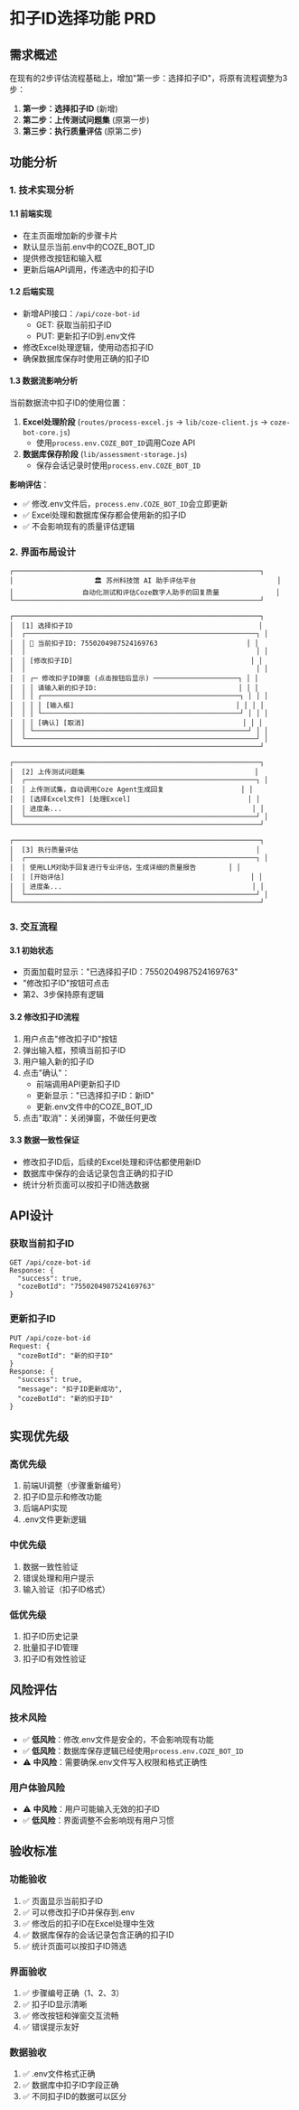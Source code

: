 # 扣子ID选择功能 PRD

## 需求概述

在现有的2步评估流程基础上，增加"第一步：选择扣子ID"，将原有流程调整为3步：
1. **第一步：选择扣子ID** (新增)
2. **第二步：上传测试问题集** (原第一步)
3. **第三步：执行质量评估** (原第二步)

## 功能分析

### 1. 技术实现分析

#### 1.1 前端实现
- 在主页面增加新的步骤卡片
- 默认显示当前.env中的COZE_BOT_ID
- 提供修改按钮和输入框
- 更新后端API调用，传递选中的扣子ID

#### 1.2 后端实现
- 新增API接口：`/api/coze-bot-id`
  - GET: 获取当前扣子ID
  - PUT: 更新扣子ID到.env文件
- 修改Excel处理逻辑，使用动态扣子ID
- 确保数据库保存时使用正确的扣子ID

#### 1.3 数据流影响分析
当前数据流中扣子ID的使用位置：
1. **Excel处理阶段** (`routes/process-excel.js` → `lib/coze-client.js` → `coze-bot-core.js`)
   - 使用`process.env.COZE_BOT_ID`调用Coze API
2. **数据库保存阶段** (`lib/assessment-storage.js`)
   - 保存会话记录时使用`process.env.COZE_BOT_ID`

**影响评估**：
- ✅ 修改.env文件后，`process.env.COZE_BOT_ID`会立即更新
- ✅ Excel处理和数据库保存都会使用新的扣子ID
- ✅ 不会影响现有的质量评估逻辑

### 2. 界面布局设计

```
┌─────────────────────────────────────────────────────────────┐
│                    🏛️ 苏州科技馆 AI 助手评估平台                    │
│                 自动化测试和评估Coze数字人助手的回复质量              │
└─────────────────────────────────────────────────────────────┘

┌─────────────────────────────────────────────────────────────┐
│  [1] 选择扣子ID                                              │
│  ┌─────────────────────────────────────────────────────────┐ │
│  │ 🤖 当前扣子ID: 7550204987524169763                      │ │
│  │                                                         │ │
│  │ [修改扣子ID]                                            │ │
│  │                                                         │ │
│  │ ┌─ 修改扣子ID弹窗 (点击按钮后显示) ─────────────────────┐ │ │
│  │ │ 请输入新的扣子ID:                                   │ │ │
│  │ │ ┌─────────────────────────────────────────────────┐ │ │ │
│  │ │ │ [输入框]                                        │ │ │ │
│  │ │ └─────────────────────────────────────────────────┘ │ │ │
│  │ │ [确认] [取消]                                       │ │ │
│  │ └─────────────────────────────────────────────────────┘ │ │
│  └─────────────────────────────────────────────────────────┘ │
└─────────────────────────────────────────────────────────────┘

┌─────────────────────────────────────────────────────────────┐
│  [2] 上传测试问题集                                          │
│  ┌─────────────────────────────────────────────────────────┐ │
│  │ 上传测试集，自动调用Coze Agent生成回复                   │ │
│  │ [选择Excel文件] [处理Excel]                             │ │
│  │ 进度条...                                               │ │
│  └─────────────────────────────────────────────────────────┘ │
└─────────────────────────────────────────────────────────────┘

┌─────────────────────────────────────────────────────────────┐
│  [3] 执行质量评估                                            │
│  ┌─────────────────────────────────────────────────────────┐ │
│  │ 使用LLM对助手回复进行专业评估，生成详细的质量报告        │ │
│  │ [开始评估]                                              │ │
│  │ 进度条...                                               │ │
│  └─────────────────────────────────────────────────────────┘ │
└─────────────────────────────────────────────────────────────┘
```

### 3. 交互流程

#### 3.1 初始状态
- 页面加载时显示："已选择扣子ID：7550204987524169763"
- "修改扣子ID"按钮可点击
- 第2、3步保持原有逻辑

#### 3.2 修改扣子ID流程
1. 用户点击"修改扣子ID"按钮
2. 弹出输入框，预填当前扣子ID
3. 用户输入新的扣子ID
4. 点击"确认"：
   - 前端调用API更新扣子ID
   - 更新显示："已选择扣子ID：新ID"
   - 更新.env文件中的COZE_BOT_ID
5. 点击"取消"：关闭弹窗，不做任何更改

#### 3.3 数据一致性保证
- 修改扣子ID后，后续的Excel处理和评估都使用新ID
- 数据库中保存的会话记录包含正确的扣子ID
- 统计分析页面可以按扣子ID筛选数据

## API设计

### 获取当前扣子ID
```
GET /api/coze-bot-id
Response: {
  "success": true,
  "cozeBotId": "7550204987524169763"
}
```

### 更新扣子ID
```
PUT /api/coze-bot-id
Request: {
  "cozeBotId": "新的扣子ID"
}
Response: {
  "success": true,
  "message": "扣子ID更新成功",
  "cozeBotId": "新的扣子ID"
}
```

## 实现优先级

### 高优先级
1. 前端UI调整（步骤重新编号）
2. 扣子ID显示和修改功能
3. 后端API实现
4. .env文件更新逻辑

### 中优先级
1. 数据一致性验证
2. 错误处理和用户提示
3. 输入验证（扣子ID格式）

### 低优先级
1. 扣子ID历史记录
2. 批量扣子ID管理
3. 扣子ID有效性验证

## 风险评估

### 技术风险
- ✅ **低风险**：修改.env文件是安全的，不会影响现有功能
- ✅ **低风险**：数据库保存逻辑已经使用`process.env.COZE_BOT_ID`
- ⚠️ **中风险**：需要确保.env文件写入权限和格式正确性

### 用户体验风险
- ⚠️ **中风险**：用户可能输入无效的扣子ID
- ✅ **低风险**：界面调整不会影响现有用户习惯

## 验收标准

### 功能验收
1. ✅ 页面显示当前扣子ID
2. ✅ 可以修改扣子ID并保存到.env
3. ✅ 修改后的扣子ID在Excel处理中生效
4. ✅ 数据库保存的会话记录包含正确的扣子ID
5. ✅ 统计页面可以按扣子ID筛选

### 界面验收
1. ✅ 步骤编号正确（1、2、3）
2. ✅ 扣子ID显示清晰
3. ✅ 修改按钮和弹窗交互流畅
4. ✅ 错误提示友好

### 数据验收
1. ✅ .env文件格式正确
2. ✅ 数据库中扣子ID字段正确
3. ✅ 不同扣子ID的数据可以区分